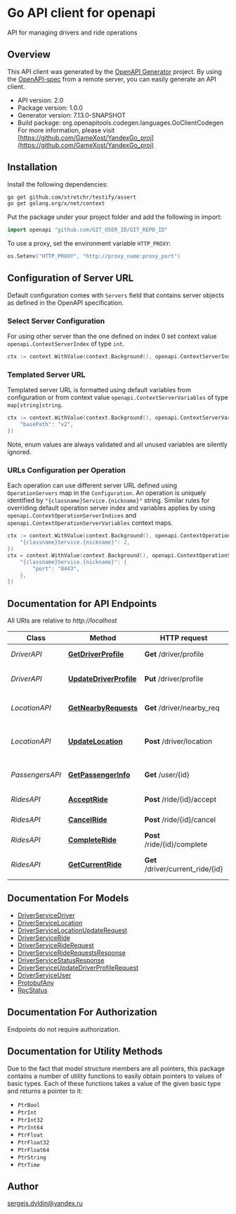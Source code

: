 # Go API client for openapi

API for managing drivers and ride operations

## Overview
This API client was generated by the [OpenAPI Generator](https://openapi-generator.tech) project.  By using the [OpenAPI-spec](https://www.openapis.org/) from a remote server, you can easily generate an API client.

- API version: 2.0
- Package version: 1.0.0
- Generator version: 7.13.0-SNAPSHOT
- Build package: org.openapitools.codegen.languages.GoClientCodegen
For more information, please visit [https://github.com/GameXost/YandexGo_proj](https://github.com/GameXost/YandexGo_proj)

## Installation

Install the following dependencies:

```sh
go get github.com/stretchr/testify/assert
go get golang.org/x/net/context
```

Put the package under your project folder and add the following in import:

```go
import openapi "github.com/GIT_USER_ID/GIT_REPO_ID"
```

To use a proxy, set the environment variable `HTTP_PROXY`:

```go
os.Setenv("HTTP_PROXY", "http://proxy_name:proxy_port")
```

## Configuration of Server URL

Default configuration comes with `Servers` field that contains server objects as defined in the OpenAPI specification.

### Select Server Configuration

For using other server than the one defined on index 0 set context value `openapi.ContextServerIndex` of type `int`.

```go
ctx := context.WithValue(context.Background(), openapi.ContextServerIndex, 1)
```

### Templated Server URL

Templated server URL is formatted using default variables from configuration or from context value `openapi.ContextServerVariables` of type `map[string]string`.

```go
ctx := context.WithValue(context.Background(), openapi.ContextServerVariables, map[string]string{
	"basePath": "v2",
})
```

Note, enum values are always validated and all unused variables are silently ignored.

### URLs Configuration per Operation

Each operation can use different server URL defined using `OperationServers` map in the `Configuration`.
An operation is uniquely identified by `"{classname}Service.{nickname}"` string.
Similar rules for overriding default operation server index and variables applies by using `openapi.ContextOperationServerIndices` and `openapi.ContextOperationServerVariables` context maps.

```go
ctx := context.WithValue(context.Background(), openapi.ContextOperationServerIndices, map[string]int{
	"{classname}Service.{nickname}": 2,
})
ctx = context.WithValue(context.Background(), openapi.ContextOperationServerVariables, map[string]map[string]string{
	"{classname}Service.{nickname}": {
		"port": "8443",
	},
})
```

## Documentation for API Endpoints

All URIs are relative to *http://localhost*

Class | Method | HTTP request | Description
------------ | ------------- | ------------- | -------------
*DriverAPI* | [**GetDriverProfile**](docs/DriverAPI.md#getdriverprofile) | **Get** /driver/profile | Get driver profile
*DriverAPI* | [**UpdateDriverProfile**](docs/DriverAPI.md#updatedriverprofile) | **Put** /driver/profile | Update driver profile
*LocationAPI* | [**GetNearbyRequests**](docs/LocationAPI.md#getnearbyrequests) | **Get** /driver/nearby_req | Get nearby ride requests
*LocationAPI* | [**UpdateLocation**](docs/LocationAPI.md#updatelocation) | **Post** /driver/location | Update driver location (streaming)
*PassengersAPI* | [**GetPassengerInfo**](docs/PassengersAPI.md#getpassengerinfo) | **Get** /user/{id} | Get passenger information
*RidesAPI* | [**AcceptRide**](docs/RidesAPI.md#acceptride) | **Post** /ride/{id}/accept | Accept a ride
*RidesAPI* | [**CancelRide**](docs/RidesAPI.md#cancelride) | **Post** /ride/{id}/cancel | Cancel a ride
*RidesAPI* | [**CompleteRide**](docs/RidesAPI.md#completeride) | **Post** /ride/{id}/complete | Complete a ride
*RidesAPI* | [**GetCurrentRide**](docs/RidesAPI.md#getcurrentride) | **Get** /driver/current_ride/{id} | Get current ride information


## Documentation For Models

 - [DriverServiceDriver](docs/DriverServiceDriver.md)
 - [DriverServiceLocation](docs/DriverServiceLocation.md)
 - [DriverServiceLocationUpdateRequest](docs/DriverServiceLocationUpdateRequest.md)
 - [DriverServiceRide](docs/DriverServiceRide.md)
 - [DriverServiceRideRequest](docs/DriverServiceRideRequest.md)
 - [DriverServiceRideRequestsResponse](docs/DriverServiceRideRequestsResponse.md)
 - [DriverServiceStatusResponse](docs/DriverServiceStatusResponse.md)
 - [DriverServiceUpdateDriverProfileRequest](docs/DriverServiceUpdateDriverProfileRequest.md)
 - [DriverServiceUser](docs/DriverServiceUser.md)
 - [ProtobufAny](docs/ProtobufAny.md)
 - [RpcStatus](docs/RpcStatus.md)


## Documentation For Authorization

Endpoints do not require authorization.


## Documentation for Utility Methods

Due to the fact that model structure members are all pointers, this package contains
a number of utility functions to easily obtain pointers to values of basic types.
Each of these functions takes a value of the given basic type and returns a pointer to it:

* `PtrBool`
* `PtrInt`
* `PtrInt32`
* `PtrInt64`
* `PtrFloat`
* `PtrFloat32`
* `PtrFloat64`
* `PtrString`
* `PtrTime`

## Author

sergejs.dyldin@yandex.ru

